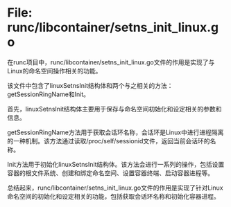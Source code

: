 # File: runc/libcontainer/setns_init_linux.go

在runc项目中，runc/libcontainer/setns_init_linux.go文件的作用是实现了与Linux的命名空间操作相关的功能。

该文件中包含了linuxSetnsInit结构体和两个与之相关的方法：getSessionRingName和Init。

首先，linuxSetnsInit结构体主要用于保存与命名空间初始化和设定相关的参数和信息。

getSessionRingName方法用于获取会话环名称，会话环是Linux中进行进程隔离的一种机制。该方法通过读取/proc/self/sessionid文件，返回当前会话环的名称。

Init方法用于初始化linuxSetnsInit结构体。该方法会进行一系列的操作，包括设置容器的根文件系统、创建和绑定命名空间、设置容器终端、启动容器进程等。

总结起来，runc/libcontainer/setns_init_linux.go文件的作用是实现了针对Linux命名空间的初始化和设定相关的功能，包括获取会话环名称和初始化容器进程。

